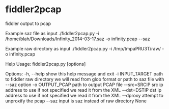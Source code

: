 fiddler2pcap
============

fiddler output to pcap

Example saz file as input
./fiddler2pcap.py -i /home/blah/Downloads/Infinity_2014-03-17.saz -o infinity.pcap --saz

Example raw directory as input
./fiddler2pcap.py -i /tmp/tmpaPRU3T/raw/ -o infinity.pcap

Help
Usage: fiddler2pcap.py [options]

Options:
  -h, --help       show this help message and exit
  -i INPUT_TARGET  path to fiddler raw directory we will read from glob format
                   or path to saz file with --saz option
  -o OUTPUT_PCAP   path to output PCAP file
  --src=SRCIP      src ip address to use if not specified we read it from the
                   XML
  --dst=DSTIP      dst ip address to use if not specified we read it from the
                   XML
  --dproxy         attempt to unproxify the pcap
  --saz            input is saz instead of raw directory
None
